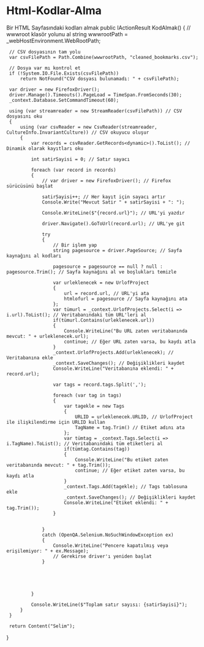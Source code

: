 # Html-Kodlar-Alma
Bir HTML Sayfasındaki kodları almak
 public IActionResult KodAlmak()
 {
     // wwwroot klasör yolunu al
     string wwwrootPath = _webHostEnvironment.WebRootPath;

     // CSV dosyasının tam yolu
     var csvFilePath = Path.Combine(wwwrootPath, "cleaned_bookmarks.csv");

     // Dosya var mı kontrol et
     if (!System.IO.File.Exists(csvFilePath))
         return NotFound("CSV dosyası bulunamadı: " + csvFilePath);

     var driver = new FirefoxDriver();
     driver.Manage().Timeouts().PageLoad = TimeSpan.FromSeconds(30);
     _context.Database.SetCommandTimeout(60);

     using (var streamreader = new StreamReader(csvFilePath)) // CSV dosyasını oku
     {
         using (var csvReader = new CsvReader(streamreader, CultureInfo.InvariantCulture)) // CSV okuyucu oluşur 
         {
             var records = csvReader.GetRecords<dynamic>().ToList(); // Dinamik olarak kayıtları oku

             int satirSayisi = 0; // Satır sayacı

             foreach (var record in records)
             {
                 // var driver = new FirefoxDriver(); // Firefox sürücüsünü başlat

                 satirSayisi++; // Her kayıt için sayacı artır
                 Console.Write("Mevcut Satir " + satirSayisi + ": ");

                 Console.WriteLine($"{record.url}"); // URL'yi yazdır

                 driver.Navigate().GoToUrl(record.url); // URL'ye git

                 try
                 {
                     // Bir işlem yap
                     string pagesource = driver.PageSource; // Sayfa kaynağını al kodları

                     pagesource = pagesource == null ? null : pagesource.Trim(); // Sayfa kaynağını al ve boşlukları temizle

                     var urleklenecek = new UrlofProject
                     {
                         url = record.url, // URL'yi ata
                         htmlofurl = pagesource // Sayfa kaynağını ata
                     };
                     var tümurl = _context.UrlofProjects.Select(i => i.url).ToList(); // Veritabanındaki tüm URL'leri al
                     if(tümurl.Contains(urleklenecek.url))
                     {
                         Console.WriteLine("Bu URL zaten veritabanında mevcut: " + urleklenecek.url);
                         continue; // Eğer URL zaten varsa, bu kaydı atla
                     }
                     _context.UrlofProjects.Add(urleklenecek); // Veritabanına ekle  
                     _context.SaveChanges(); // Değişiklikleri kaydet
                     Console.WriteLine("Veritabanına eklendi: " + record.url);

                     var tags = record.tags.Split(',');

                     foreach (var tag in tags)
                     {
                         var tagekle = new Tags
                         {
                             URLID = urleklenecek.URLID, // UrlofProject ile ilişkilendirme için URLID kullan
                             TagName = tag.Trim() // Etiket adını ata
                         };
                         var tümtag = _context.Tags.Select(i => i.TagName).ToList(); // Veritabanındaki tüm etiketleri al
                         if(tümtag.Contains(tag))
                         {
                             Console.WriteLine("Bu etiket zaten veritabanında mevcut: " + tag.Trim());
                             continue; // Eğer etiket zaten varsa, bu kaydı atla
                         }
                         _context.Tags.Add(tagekle); // Tags tablosuna ekle
                         _context.SaveChanges(); // Değişiklikleri kaydet
                         Console.WriteLine("Etiket eklendi: " + tag.Trim());
                     }


                 }
                 catch (OpenQA.Selenium.NoSuchWindowException ex)
                 {
                     Console.WriteLine("Pencere kapatılmış veya erişilemiyor: " + ex.Message);
                     // Gerekirse driver'ı yeniden başlat
                 }





             }

             Console.WriteLine($"Toplam satır sayısı: {satirSayisi}");
         }
     }

     return Content("Selim");



 }
